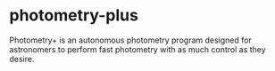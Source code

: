 # photometry-plus
Photometry+ is an autonomous photometry program designed for  astronomers to perform fast photometry with as much control  as they desire. 
